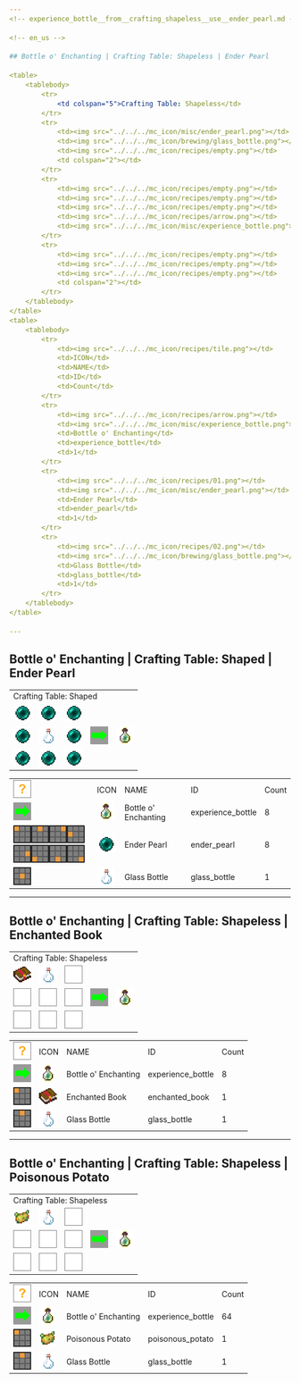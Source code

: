 ```yaml
---
<!-- experience_bottle__from__crafting_shapeless__use__ender_pearl.md -->

<!-- en_us -->

## Bottle o' Enchanting | Crafting Table: Shapeless | Ender Pearl

<table>
	<tablebody>
		<tr>
			<td colspan="5">Crafting Table: Shapeless</td>
		</tr>
		<tr>
			<td><img src="../../../mc_icon/misc/ender_pearl.png"></td>
			<td><img src="../../../mc_icon/brewing/glass_bottle.png"></td>
			<td><img src="../../../mc_icon/recipes/empty.png"></td>
			<td colspan="2"></td>
		</tr>
		<tr>
			<td><img src="../../../mc_icon/recipes/empty.png"></td>
			<td><img src="../../../mc_icon/recipes/empty.png"></td>
			<td><img src="../../../mc_icon/recipes/empty.png"></td>
			<td><img src="../../../mc_icon/recipes/arrow.png"></td>
			<td><img src="../../../mc_icon/misc/experience_bottle.png"></td>
		</tr>
		<tr>
			<td><img src="../../../mc_icon/recipes/empty.png"></td>
			<td><img src="../../../mc_icon/recipes/empty.png"></td>
			<td><img src="../../../mc_icon/recipes/empty.png"></td>
			<td colspan="2"></td>
		</tr>
	</tablebody>
</table>
<table>
	<tablebody>
		<tr>
			<td><img src="../../../mc_icon/recipes/tile.png"></td>
			<td>ICON</td>
			<td>NAME</td>
			<td>ID</td>
			<td>Count</td>
		</tr>
		<tr>
			<td><img src="../../../mc_icon/recipes/arrow.png"></td>
			<td><img src="../../../mc_icon/misc/experience_bottle.png"></td>
			<td>Bottle o' Enchanting</td>
			<td>experience_bottle</td>
			<td>1</td>
		</tr>
		<tr>
			<td><img src="../../../mc_icon/recipes/01.png"></td>
			<td><img src="../../../mc_icon/misc/ender_pearl.png"></td>
			<td>Ender Pearl</td>
			<td>ender_pearl</td>
			<td>1</td>
		</tr>
		<tr>
			<td><img src="../../../mc_icon/recipes/02.png"></td>
			<td><img src="../../../mc_icon/brewing/glass_bottle.png"></td>
			<td>Glass Bottle</td>
			<td>glass_bottle</td>
			<td>1</td>
		</tr>
	</tablebody>
</table>

---
```

<!-- experience_bottle__from__crafting_shaped__use__ender_pearl.md -->

<!-- en_us -->

## Bottle o' Enchanting | Crafting Table: Shaped | Ender Pearl

<table>
	<tablebody>
		<tr>
			<td colspan="5">Crafting Table: Shaped</td>
		</tr>
		<tr>
			<td><img src="../../../mc_icon/misc/ender_pearl.png"></td>
			<td><img src="../../../mc_icon/misc/ender_pearl.png"></td>
			<td><img src="../../../mc_icon/misc/ender_pearl.png"></td>
			<td colspan="2"></td>
		</tr>
		<tr>
			<td><img src="../../../mc_icon/misc/ender_pearl.png"></td>
			<td><img src="../../../mc_icon/brewing/glass_bottle.png"></td>
			<td><img src="../../../mc_icon/misc/ender_pearl.png"></td>
			<td><img src="../../../mc_icon/recipes/arrow.png"></td>
			<td><img src="../../../mc_icon/misc/experience_bottle.png"></td>
		</tr>
		<tr>
			<td><img src="../../../mc_icon/misc/ender_pearl.png"></td>
			<td><img src="../../../mc_icon/misc/ender_pearl.png"></td>
			<td><img src="../../../mc_icon/misc/ender_pearl.png"></td>
			<td colspan="2"></td>
		</tr>
	</tablebody>
</table>
<table>
	<tablebody>
		<tr>
			<td><img src="../../../mc_icon/recipes/tile.png"></td>
			<td>ICON</td>
			<td>NAME</td>
			<td>ID</td>
			<td>Count</td>
		</tr>
		<tr>
			<td><img src="../../../mc_icon/recipes/arrow.png"></td>
			<td><img src="../../../mc_icon/misc/experience_bottle.png"></td>
			<td>Bottle o' Enchanting</td>
			<td>experience_bottle</td>
			<td>8</td>
		</tr>
		<tr>
			<td><img src="../../../mc_icon/recipes/01.png"><img src="../../../mc_icon/recipes/02.png"><img src="../../../mc_icon/recipes/03.png"><img src="../../../mc_icon/recipes/04.png"><img src="../../../mc_icon/recipes/06.png"><img src="../../../mc_icon/recipes/07.png"><img src="../../../mc_icon/recipes/08.png"><img src="../../../mc_icon/recipes/09.png"></td>
			<td><img src="../../../mc_icon/misc/ender_pearl.png"></td>
			<td>Ender Pearl</td>
			<td>ender_pearl</td>
			<td>8</td>
		</tr>
		<tr>
			<td><img src="../../../mc_icon/recipes/05.png"></td>
			<td><img src="../../../mc_icon/brewing/glass_bottle.png"></td>
			<td>Glass Bottle</td>
			<td>glass_bottle</td>
			<td>1</td>
		</tr>
	</tablebody>
</table>

---
<!-- experience_bottle__from__crafting_shapeless__use__enchanted_book.md -->

<!-- en_us -->

## Bottle o' Enchanting | Crafting Table: Shapeless | Enchanted Book

<table>
	<tablebody>
		<tr>
			<td colspan="5">Crafting Table: Shapeless</td>
		</tr>
		<tr>
			<td><img src="../../../mc_icon/combat/enchanted_book.png"></td>
			<td><img src="../../../mc_icon/brewing/glass_bottle.png"></td>
			<td><img src="../../../mc_icon/recipes/empty.png"></td>
			<td colspan="2"></td>
		</tr>
		<tr>
			<td><img src="../../../mc_icon/recipes/empty.png"></td>
			<td><img src="../../../mc_icon/recipes/empty.png"></td>
			<td><img src="../../../mc_icon/recipes/empty.png"></td>
			<td><img src="../../../mc_icon/recipes/arrow.png"></td>
			<td><img src="../../../mc_icon/misc/experience_bottle.png"></td>
		</tr>
		<tr>
			<td><img src="../../../mc_icon/recipes/empty.png"></td>
			<td><img src="../../../mc_icon/recipes/empty.png"></td>
			<td><img src="../../../mc_icon/recipes/empty.png"></td>
			<td colspan="2"></td>
		</tr>
	</tablebody>
</table>
<table>
	<tablebody>
		<tr>
			<td><img src="../../../mc_icon/recipes/tile.png"></td>
			<td>ICON</td>
			<td>NAME</td>
			<td>ID</td>
			<td>Count</td>
		</tr>
		<tr>
			<td><img src="../../../mc_icon/recipes/arrow.png"></td>
			<td><img src="../../../mc_icon/misc/experience_bottle.png"></td>
			<td>Bottle o' Enchanting</td>
			<td>experience_bottle</td>
			<td>8</td>
		</tr>
		<tr>
			<td><img src="../../../mc_icon/recipes/01.png"></td>
			<td><img src="../../../mc_icon/combat/enchanted_book.png"></td>
			<td>Enchanted Book</td>
			<td>enchanted_book</td>
			<td>1</td>
		</tr>
		<tr>
			<td><img src="../../../mc_icon/recipes/02.png"></td>
			<td><img src="../../../mc_icon/brewing/glass_bottle.png"></td>
			<td>Glass Bottle</td>
			<td>glass_bottle</td>
			<td>1</td>
		</tr>
	</tablebody>
</table>

---
<!-- experience_bottle__from__crafting_shapeless__use__poisonous_potato.md -->

<!-- en_us -->

## Bottle o' Enchanting | Crafting Table: Shapeless | Poisonous Potato

<table>
	<tablebody>
		<tr>
			<td colspan="5">Crafting Table: Shapeless</td>
		</tr>
		<tr>
			<td><img src="../../../mc_icon/food/poisonous_potato.png"></td>
			<td><img src="../../../mc_icon/brewing/glass_bottle.png"></td>
			<td><img src="../../../mc_icon/recipes/empty.png"></td>
			<td colspan="2"></td>
		</tr>
		<tr>
			<td><img src="../../../mc_icon/recipes/empty.png"></td>
			<td><img src="../../../mc_icon/recipes/empty.png"></td>
			<td><img src="../../../mc_icon/recipes/empty.png"></td>
			<td><img src="../../../mc_icon/recipes/arrow.png"></td>
			<td><img src="../../../mc_icon/misc/experience_bottle.png"></td>
		</tr>
		<tr>
			<td><img src="../../../mc_icon/recipes/empty.png"></td>
			<td><img src="../../../mc_icon/recipes/empty.png"></td>
			<td><img src="../../../mc_icon/recipes/empty.png"></td>
			<td colspan="2"></td>
		</tr>
	</tablebody>
</table>
<table>
	<tablebody>
		<tr>
			<td><img src="../../../mc_icon/recipes/tile.png"></td>
			<td>ICON</td>
			<td>NAME</td>
			<td>ID</td>
			<td>Count</td>
		</tr>
		<tr>
			<td><img src="../../../mc_icon/recipes/arrow.png"></td>
			<td><img src="../../../mc_icon/misc/experience_bottle.png"></td>
			<td>Bottle o' Enchanting</td>
			<td>experience_bottle</td>
			<td>64</td>
		</tr>
		<tr>
			<td><img src="../../../mc_icon/recipes/01.png"></td>
			<td><img src="../../../mc_icon/food/poisonous_potato.png"></td>
			<td>Poisonous Potato</td>
			<td>poisonous_potato</td>
			<td>1</td>
		</tr>
		<tr>
			<td><img src="../../../mc_icon/recipes/02.png"></td>
			<td><img src="../../../mc_icon/brewing/glass_bottle.png"></td>
			<td>Glass Bottle</td>
			<td>glass_bottle</td>
			<td>1</td>
		</tr>
	</tablebody>
</table>

